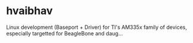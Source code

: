 # hvaibhav
Linux development (Baseport + Driver) for TI's AM335x family of devices, especially targetted for BeagleBone and daug…

